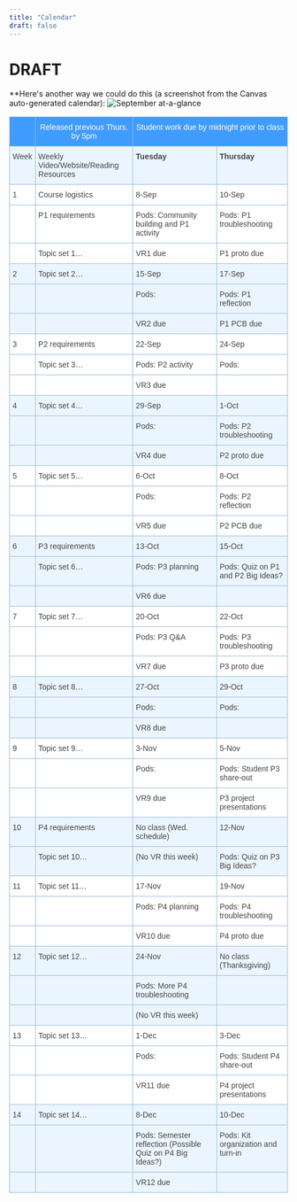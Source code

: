 ```yaml
---
title: "Calendar"
draft: false
---
```


# DRAFT

**Here's another way we could do this (a screenshot from the Canvas auto-generated calendar):
![September at-a-glance](/img/CanvasCalendarSeptember.jpg)


<style type="text/css">
.tg  {border-collapse:collapse;border-color:#9ABAD9;border-spacing:0;}
.tg td{background-color:#EBF5FF;border-color:#9ABAD9;border-style:solid;border-width:1px;color:#444;
  font-family:Arial, sans-serif;font-size:14px;overflow:hidden;padding:10px 5px;word-break:normal;}
.tg th{background-color:#409cff;border-color:#9ABAD9;border-style:solid;border-width:1px;color:#fff;
  font-family:Arial, sans-serif;font-size:14px;font-weight:normal;overflow:hidden;padding:10px 5px;word-break:normal;}
.tg .tg-1wig{font-weight:bold;text-align:left;vertical-align:top}
.tg .tg-ycr8{background-color:#ffffff;text-align:left;vertical-align:top}
.tg .tg-baqh{text-align:center;vertical-align:top}
.tg .tg-0lax{text-align:left;vertical-align:top}
</style>
<table class="tg">
<thead>
  <tr>
    <th class="tg-0lax"></th>
    <th class="tg-baqh">Released previous Thurs. by 5pm</th>
    <th class="tg-baqh" colspan="2">Student work due by midnight prior to class</th>
  </tr>
</thead>
<tbody>
  <tr>
    <td class="tg-0lax">Week</td>
    <td class="tg-0lax">Weekly Video/Website/Reading Resources</td>
    <td class="tg-1wig">Tuesday</td>
    <td class="tg-1wig">Thursday</td>
  </tr>
  <tr>
    <td class="tg-ycr8">1</td>
    <td class="tg-ycr8">Course logistics</td>
    <td class="tg-ycr8">8-Sep</td>
    <td class="tg-ycr8">10-Sep</td>
  </tr>
  <tr>
    <td class="tg-ycr8"></td>
    <td class="tg-ycr8">P1 requirements</td>
    <td class="tg-ycr8">Pods: Community building and P1 activity</td>
    <td class="tg-ycr8">Pods: P1 troubleshooting</td>
  </tr>
  <tr>
    <td class="tg-ycr8"></td>
    <td class="tg-ycr8">Topic set 1…</td>
    <td class="tg-ycr8">VR1 due</td>
    <td class="tg-ycr8">P1 proto due</td>
  </tr>
  <tr>
    <td class="tg-0lax">2</td>
    <td class="tg-0lax">Topic set 2…</td>
    <td class="tg-0lax">15-Sep</td>
    <td class="tg-0lax">17-Sep</td>
  </tr>
  <tr>
    <td class="tg-0lax"></td>
    <td class="tg-0lax"></td>
    <td class="tg-0lax">Pods:</td>
    <td class="tg-0lax">Pods: P1 reflection</td>
  </tr>
  <tr>
    <td class="tg-0lax"></td>
    <td class="tg-0lax"></td>
    <td class="tg-0lax">VR2 due</td>
    <td class="tg-0lax">P1 PCB due</td>
  </tr>
  <tr>
    <td class="tg-ycr8">3</td>
    <td class="tg-ycr8">P2 requirements</td>
    <td class="tg-ycr8">22-Sep</td>
    <td class="tg-ycr8">24-Sep</td>
  </tr>
  <tr>
    <td class="tg-ycr8"></td>
    <td class="tg-ycr8">Topic set 3…</td>
    <td class="tg-ycr8">Pods: P2 activity</td>
    <td class="tg-ycr8">Pods:</td>
  </tr>
  <tr>
    <td class="tg-ycr8"></td>
    <td class="tg-ycr8"></td>
    <td class="tg-ycr8">VR3 due</td>
    <td class="tg-ycr8"></td>
  </tr>
  <tr>
    <td class="tg-0lax">4</td>
    <td class="tg-0lax">Topic set 4…</td>
    <td class="tg-0lax">29-Sep</td>
    <td class="tg-0lax">1-Oct</td>
  </tr>
  <tr>
    <td class="tg-0lax"></td>
    <td class="tg-0lax"></td>
    <td class="tg-0lax">Pods:</td>
    <td class="tg-0lax">Pods: P2 troubleshooting</td>
  </tr>
  <tr>
    <td class="tg-0lax"></td>
    <td class="tg-0lax"></td>
    <td class="tg-0lax">VR4 due</td>
    <td class="tg-0lax">P2 proto due</td>
  </tr>
  <tr>
    <td class="tg-ycr8">5</td>
    <td class="tg-ycr8">Topic set 5…</td>
    <td class="tg-ycr8">6-Oct</td>
    <td class="tg-ycr8">8-Oct</td>
  </tr>
  <tr>
    <td class="tg-ycr8"></td>
    <td class="tg-ycr8"></td>
    <td class="tg-ycr8">Pods:</td>
    <td class="tg-ycr8">Pods: P2 reflection</td>
  </tr>
  <tr>
    <td class="tg-ycr8"></td>
    <td class="tg-ycr8"></td>
    <td class="tg-ycr8">VR5 due</td>
    <td class="tg-ycr8">P2 PCB due</td>
  </tr>
  <tr>
    <td class="tg-0lax">6</td>
    <td class="tg-0lax">P3 requirements</td>
    <td class="tg-0lax">13-Oct</td>
    <td class="tg-0lax">15-Oct</td>
  </tr>
  <tr>
    <td class="tg-0lax"></td>
    <td class="tg-0lax">Topic set 6…</td>
    <td class="tg-0lax">Pods: P3 planning</td>
    <td class="tg-0lax">Pods: Quiz on P1 and P2 Big Ideas?</td>
  </tr>
  <tr>
    <td class="tg-0lax"></td>
    <td class="tg-0lax"></td>
    <td class="tg-0lax">VR6 due</td>
    <td class="tg-0lax"></td>
  </tr>
  <tr>
    <td class="tg-ycr8">7</td>
    <td class="tg-ycr8">Topic set 7…</td>
    <td class="tg-ycr8">20-Oct</td>
    <td class="tg-ycr8">22-Oct</td>
  </tr>
  <tr>
    <td class="tg-ycr8"></td>
    <td class="tg-ycr8"></td>
    <td class="tg-ycr8">Pods: P3 Q&amp;A</td>
    <td class="tg-ycr8">Pods: P3 troubleshooting</td>
  </tr>
  <tr>
    <td class="tg-ycr8"></td>
    <td class="tg-ycr8"></td>
    <td class="tg-ycr8">VR7 due</td>
    <td class="tg-ycr8">P3 proto due</td>
  </tr>
  <tr>
    <td class="tg-0lax">8</td>
    <td class="tg-0lax">Topic set 8…</td>
    <td class="tg-0lax">27-Oct</td>
    <td class="tg-0lax">29-Oct</td>
  </tr>
  <tr>
    <td class="tg-0lax"></td>
    <td class="tg-0lax"></td>
    <td class="tg-0lax">Pods:</td>
    <td class="tg-0lax">Pods:</td>
  </tr>
  <tr>
    <td class="tg-0lax"></td>
    <td class="tg-0lax"></td>
    <td class="tg-0lax">VR8 due</td>
    <td class="tg-0lax"></td>
  </tr>
  <tr>
    <td class="tg-ycr8">9</td>
    <td class="tg-ycr8">Topic set 9…</td>
    <td class="tg-ycr8">3-Nov</td>
    <td class="tg-ycr8">5-Nov</td>
  </tr>
  <tr>
    <td class="tg-ycr8"></td>
    <td class="tg-ycr8"></td>
    <td class="tg-ycr8">Pods:</td>
    <td class="tg-ycr8">Pods: Student P3 share-out</td>
  </tr>
  <tr>
    <td class="tg-ycr8"></td>
    <td class="tg-ycr8"></td>
    <td class="tg-ycr8">VR9 due</td>
    <td class="tg-ycr8">P3 project presentations</td>
  </tr>
  <tr>
    <td class="tg-0lax">10</td>
    <td class="tg-0lax">P4 requirements</td>
    <td class="tg-0lax">No class (Wed. schedule)</td>
    <td class="tg-0lax">12-Nov</td>
  </tr>
  <tr>
    <td class="tg-0lax"></td>
    <td class="tg-0lax">Topic set 10…</td>
    <td class="tg-0lax">(No VR this week)</td>
    <td class="tg-0lax">Pods: Quiz on P3 Big Ideas?</td>
  </tr>
  <tr>
    <td class="tg-ycr8">11</td>
    <td class="tg-ycr8">Topic set 11…</td>
    <td class="tg-ycr8">17-Nov</td>
    <td class="tg-ycr8">19-Nov</td>
  </tr>
  <tr>
    <td class="tg-ycr8"></td>
    <td class="tg-ycr8"></td>
    <td class="tg-ycr8">Pods: P4 planning</td>
    <td class="tg-ycr8">Pods: P4 troubleshooting</td>
  </tr>
  <tr>
    <td class="tg-ycr8"></td>
    <td class="tg-ycr8"></td>
    <td class="tg-ycr8">VR10 due</td>
    <td class="tg-ycr8">P4 proto due</td>
  </tr>
  <tr>
    <td class="tg-0lax">12</td>
    <td class="tg-0lax">Topic set 12…</td>
    <td class="tg-0lax">24-Nov</td>
    <td class="tg-0lax">No class (Thanksgiving)</td>
  </tr>
  <tr>
    <td class="tg-0lax"></td>
    <td class="tg-0lax"></td>
    <td class="tg-0lax">Pods: More P4 troubleshooting</td>
    <td class="tg-0lax"></td>
  </tr>
  <tr>
    <td class="tg-0lax"></td>
    <td class="tg-0lax"></td>
    <td class="tg-0lax">(No VR this week)</td>
    <td class="tg-0lax"></td>
  </tr>
  <tr>
    <td class="tg-ycr8">13</td>
    <td class="tg-ycr8">Topic set 13…</td>
    <td class="tg-ycr8">1-Dec</td>
    <td class="tg-ycr8">3-Dec</td>
  </tr>
  <tr>
    <td class="tg-ycr8"></td>
    <td class="tg-ycr8"></td>
    <td class="tg-ycr8">Pods:</td>
    <td class="tg-ycr8">Pods: Student P4 share-out</td>
  </tr>
  <tr>
    <td class="tg-ycr8"></td>
    <td class="tg-ycr8"></td>
    <td class="tg-ycr8">VR11 due</td>
    <td class="tg-ycr8">P4 project presentations</td>
  </tr>
  <tr>
    <td class="tg-0lax">14</td>
    <td class="tg-0lax">Topic set 14…</td>
    <td class="tg-0lax">8-Dec</td>
    <td class="tg-0lax">10-Dec</td>
  </tr>
  <tr>
    <td class="tg-0lax"></td>
    <td class="tg-0lax"></td>
    <td class="tg-0lax">Pods: Semester reflection (Possible Quiz on P4 Big Ideas?)</td>
    <td class="tg-0lax">Pods: Kit organization and turn-in</td>
  </tr>
  <tr>
    <td class="tg-0lax"></td>
    <td class="tg-0lax"></td>
    <td class="tg-0lax">VR12 due</td>
    <td class="tg-0lax"></td>
  </tr>
</tbody>
</table>
